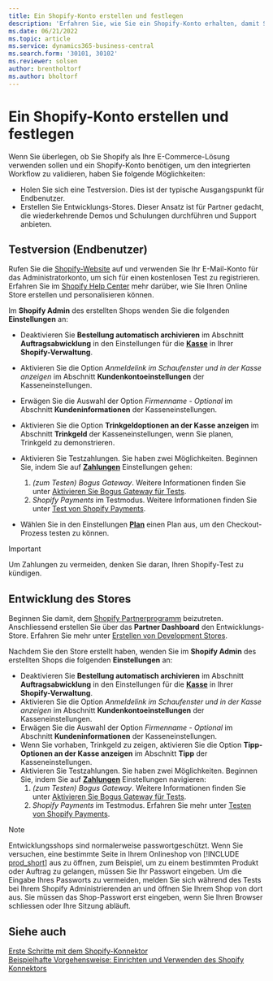 ```yaml
---
title: Ein Shopify-Konto erstellen und festlegen
description: 'Erfahren Sie, wie Sie ein Shopify-Konto erhalten, damit Sie den Workflow für die Integration von Shopify und Business Central demonstrieren können.'
ms.date: 06/21/2022
ms.topic: article
ms.service: dynamics365-business-central
ms.search.form: '30101, 30102'
ms.reviewer: solsen
author: brentholtorf
ms.author: bholtorf
---
```


# <a name="create-and-set-up-a-shopify-account"></a>Ein Shopify-Konto erstellen und festlegen

Wenn Sie überlegen, ob Sie Shopify als Ihre E-Commerce-Lösung verwenden sollen und ein Shopify-Konto benötigen, um den integrierten Workflow zu validieren, haben Sie folgende Möglichkeiten:

- Holen Sie sich eine Testversion. Dies ist der typische Ausgangspunkt für Endbenutzer.  
- Erstellen Sie Entwicklungs-Stores. Dieser Ansatz ist für Partner gedacht, die wiederkehrende Demos und Schulungen durchführen und Support anbieten.

## <a name="trial-end-user"></a>Testversion (Endbenutzer)

Rufen Sie die [Shopify-Website](https://www.shopify.com) auf und verwenden Sie Ihr E-Mail-Konto für das Administratorkonto, um sich für einen kostenlosen Test zu registrieren. Erfahren Sie im [Shopify Help Center](https://help.shopify.com/) mehr darüber, wie Sie Ihren Online Store erstellen und personalisieren können.

Im **Shopify Admin** des erstellten Shops wenden Sie die folgenden **Einstellungen** an:

- Deaktivieren Sie **Bestellung automatisch archivieren** im Abschnitt **Auftragsabwicklung** in den Einstellungen für die [**Kasse**](https://www.shopify.com/admin/settings/checkout) in Ihrer **Shopify-Verwaltung**.
- Aktivieren Sie die Option *Anmeldelink im Schaufenster und in der Kasse anzeigen* im Abschnitt **Kundenkontoeinstellungen** der Kasseneinstellungen.
- Erwägen Sie die Auswahl der Option *Firmenname - Optional* im Abschnitt **Kundeninformationen** der Kasseneinstellungen.
- Aktivieren Sie die Option **Trinkgeldoptionen an der Kasse anzeigen** im Abschnitt **Trinkgeld** der Kasseneinstellungen, wenn Sie planen, Trinkgeld zu demonstrieren.
- Aktivieren Sie Testzahlungen. Sie haben zwei Möglichkeiten. Beginnen Sie, indem Sie auf [**Zahlungen**](https://www.shopify.com/admin/settings/payments) Einstellungen gehen:  
  1. *(zum Testen) Bogus Gateway*. Weitere Informationen finden Sie unter [Aktivieren Sie Bogus Gateway für Tests](https://help.shopify.com/en/manual/checkout-settings/test-orders#place-a-test-order-by-simulating-a-transaction).
  2. *Shopify Payments* im Testmodus. Weitere Informationen finden Sie unter [Test von Shopify Payments](https://help.shopify.com/en/manual/payments/shopify-payments/testing-shopify-payments).

- Wählen Sie in den Einstellungen [**Plan**](https://www.shopify.com/admin/settings/plan) einen Plan aus, um den Checkout-Prozess testen zu können.

> [!Important]  
> Um Zahlungen zu vermeiden, denken Sie daran, Ihren Shopify-Test zu kündigen.

## <a name="development-store"></a>Entwicklung des Stores

Beginnen Sie damit, dem [Shopify Partnerprogramm](https://help.shopify.com/partners/about) beizutreten. Anschliessend erstellen Sie über das **Partner Dashboard** den Entwicklungs-Store. Erfahren Sie mehr unter [Erstellen von Development Stores](https://help.shopify.com/partners/dashboard/managing-stores/development-stores).

Nachdem Sie den Store erstellt haben, wenden Sie im **Shopify Admin** des erstellten Shops die folgenden **Einstellungen** an:

- Deaktivieren Sie **Bestellung automatisch archivieren** im Abschnitt **Auftragsabwicklung** in den Einstellungen für die [**Kasse**](https://www.shopify.com/admin/settings/checkout) in Ihrer **Shopify-Verwaltung**.
- Aktivieren Sie die Option *Anmeldelink im Schaufenster und in der Kasse anzeigen* im Abschnitt **Kundenkontoeinstellungen** der Kasseneinstellungen.
- Erwägen Sie die Auswahl der Option *Firmenname - Optional* im Abschnitt **Kundeninformationen** der Kasseneinstellungen.
- Wenn Sie vorhaben, Trinkgeld zu zeigen, aktivieren Sie die Option **Tipp-Optionen an der Kasse anzeigen** im Abschnitt **Tipp** der Kasseneinstellungen.
- Aktivieren Sie Testzahlungen. Sie haben zwei Möglichkeiten. Beginnen Sie, indem Sie auf [**Zahlungen**](https://www.shopify.com/admin/settings/payments) Einstellungen navigieren:  
  1. *(zum Testen) Bogus Gateway*. Weitere Informationen finden Sie unter [Aktivieren Sie Bogus Gateway für Tests](https://help.shopify.com/en/manual/checkout-settings/test-orders#place-a-test-order-by-simulating-a-transaction).
  2. *Shopify Payments* im Testmodus. Erfahren Sie mehr unter [Testen von Shopify Payments](https://help.shopify.com/en/manual/payments/shopify-payments/testing-shopify-payments).

> [!Note]  
> Entwicklungsshops sind normalerweise passwortgeschützt. Wenn Sie versuchen, eine bestimmte Seite in Ihrem Onlineshop von [!INCLUDE [prod_short](../includes/prod_short.md)] aus zu öffnen, zum Beispiel, um zu einem bestimmten Produkt oder Auftrag zu gelangen, müssen Sie Ihr Passwort eingeben. Um die Eingabe Ihres Passworts zu vermeiden, melden Sie sich während des Tests bei Ihrem Shopify Administrierenden an und öffnen Sie Ihrem Shop von dort aus. Sie müssen das Shop-Passwort erst eingeben, wenn Sie Ihren Browser schliessen oder Ihre Sitzung abläuft.  

## <a name="see-also"></a>Siehe auch

[Erste Schritte mit dem Shopify-Konnektor](get-started.md)  
[Beispielhafte Vorgehensweise: Einrichten und Verwenden des Shopify Konnektors](walkthrough-setting-up-and-using-shopify.md)
